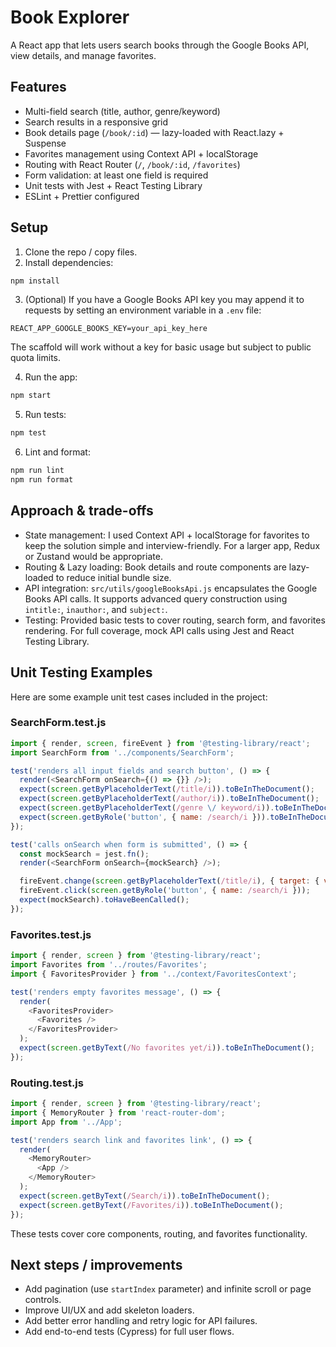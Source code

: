 # Book Explorer

A React app that lets users search books through the Google Books API, view details, and manage favorites.

## Features

* Multi-field search (title, author, genre/keyword)
* Search results in a responsive grid
* Book details page (`/book/:id`) — lazy-loaded with React.lazy + Suspense
* Favorites management using Context API + localStorage
* Routing with React Router (`/`, `/book/:id`, `/favorites`)
* Form validation: at least one field is required
* Unit tests with Jest + React Testing Library
* ESLint + Prettier configured

## Setup

1. Clone the repo / copy files.
2. Install dependencies:

```bash
npm install
```

3. (Optional) If you have a Google Books API key you may append it to requests by setting an environment variable in a `.env` file:

```env
REACT_APP_GOOGLE_BOOKS_KEY=your_api_key_here
```

The scaffold will work without a key for basic usage but subject to public quota limits.

4. Run the app:

```bash
npm start
```

5. Run tests:

```bash
npm test
```

6. Lint and format:

```bash
npm run lint
npm run format
```

## Approach & trade-offs

* State management: I used Context API + localStorage for favorites to keep the solution simple and interview-friendly. For a larger app, Redux or Zustand would be appropriate.
* Routing & Lazy loading: Book details and route components are lazy-loaded to reduce initial bundle size.
* API integration: `src/utils/googleBooksApi.js` encapsulates the Google Books API calls. It supports advanced query construction using `intitle:`, `inauthor:`, and `subject:`.
* Testing: Provided basic tests to cover routing, search form, and favorites rendering. For full coverage, mock API calls using Jest and React Testing Library.

## Unit Testing Examples

Here are some example unit test cases included in the project:

### SearchForm.test.js

```javascript
import { render, screen, fireEvent } from '@testing-library/react';
import SearchForm from '../components/SearchForm';

test('renders all input fields and search button', () => {
  render(<SearchForm onSearch={() => {}} />);
  expect(screen.getByPlaceholderText(/title/i)).toBeInTheDocument();
  expect(screen.getByPlaceholderText(/author/i)).toBeInTheDocument();
  expect(screen.getByPlaceholderText(/genre \/ keyword/i)).toBeInTheDocument();
  expect(screen.getByRole('button', { name: /search/i })).toBeInTheDocument();
});

test('calls onSearch when form is submitted', () => {
  const mockSearch = jest.fn();
  render(<SearchForm onSearch={mockSearch} />);

  fireEvent.change(screen.getByPlaceholderText(/title/i), { target: { value: 'React' } });
  fireEvent.click(screen.getByRole('button', { name: /search/i }));
  expect(mockSearch).toHaveBeenCalled();
});
```

### Favorites.test.js

```javascript
import { render, screen } from '@testing-library/react';
import Favorites from '../routes/Favorites';
import { FavoritesProvider } from '../context/FavoritesContext';

test('renders empty favorites message', () => {
  render(
    <FavoritesProvider>
      <Favorites />
    </FavoritesProvider>
  );
  expect(screen.getByText(/No favorites yet/i)).toBeInTheDocument();
});
```

### Routing.test.js

```javascript
import { render, screen } from '@testing-library/react';
import { MemoryRouter } from 'react-router-dom';
import App from '../App';

test('renders search link and favorites link', () => {
  render(
    <MemoryRouter>
      <App />
    </MemoryRouter>
  );
  expect(screen.getByText(/Search/i)).toBeInTheDocument();
  expect(screen.getByText(/Favorites/i)).toBeInTheDocument();
});
```

These tests cover core components, routing, and favorites functionality.

## Next steps / improvements

* Add pagination (use `startIndex` parameter) and infinite scroll or page controls.
* Improve UI/UX and add skeleton loaders.
* Add better error handling and retry logic for API failures.
* Add end-to-end tests (Cypress) for full user flows.
